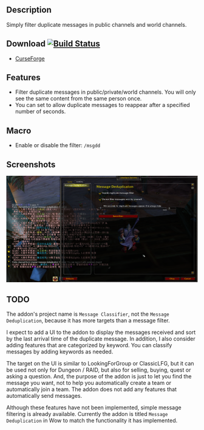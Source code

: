 Description
-----------------
Simply filter duplicate messages in public channels and world channels.

Download [![Build Status](https://travis-ci.com/SwimmingTiger/MessageClassifier.svg)](https://travis-ci.com/SwimmingTiger/MessageClassifier)
-----------------
* [CurseForge](https://www.curseforge.com/wow/addons/messageclassifier/files)

Features
-----------------
* Filter duplicate messages in public/private/world channels. You will only see the same content from the same person once.
* You can set to allow duplicate messages to reappear after a specified number of seconds.

Macro
-----------------
* Enable or disable the filter: `/msgdd`

Screenshots
-----------------
![Usage / Configure](doc/img/configure.png "Usage / Configure")

TODO
-----------------
The addon's project name is `Message Classifier`, not the `Message Deduplication`, because it has more targets than a message filter.

I expect to add a UI to the addon to display the messages received and sort by the last arrival time of the duplicate message. In addition, I also consider adding features that are categorized by keyword. You can classify messages by adding keywords as needed.

The target on the UI is similar to LookingForGroup or ClassicLFG, but it can be used not only for Dungeon / RAID, but also for selling, buying, quest or asking a question. And, the purpose of the addon is just to let you find the message you want, not to help you automatically create a team or automatically join a team. The addon does not add any features that automatically send messages.

Although these features have not been implemented, simple message filtering is already available. Currently the addon is titled `Message Deduplication` in Wow to match the functionality it has implemented.
